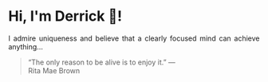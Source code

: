 # Hi, I'm Derrick 👋!
<p align="justify">I admire uniqueness and believe that a clearly focused mind can achieve anything...</p> 
<!-- #quote-start -->
<blockquote>&ldquo;The only reason to be alive is to enjoy it.&rdquo; &mdash; <footer>Rita Mae Brown</footer></blockquote>
<!-- #quote-end -->
